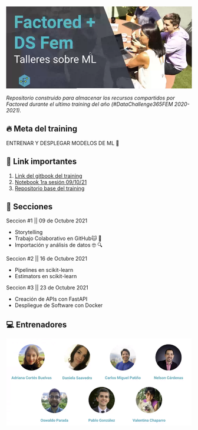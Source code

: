 ![Portada](https://raw.githubusercontent.com/MayumyCH/factored_datasciencefem_training/main/resources/portada.png)

_Repositorio construido para almacenar los recursos compartidos por Factored durante el ultimo training del año (#DataChallenge365FEM 2020-2021)._


## 🔥 Meta del training
ENTRENAR Y DESPLEGAR MODELOS DE ML  🚀


## 🔗 Link importantes 
1. [Link del gitbook del training](datasciencefem.gitbook.io/factored/)
2. [Notebook 1ra sesión 09/10/21]()
2. [Repositorio base del training]()


## 📌 Secciones
Seccion #1 || 09 de Octubre 2021
- Storytelling
- Trabajo Colaborativo en GitHub🐱 🐙
- Importación y análisis de datos 🤓 🔍

Seccion #2 || 16 de Octubre 2021
- Pipelines en scikit-learn
- Estimators en scikit-learn

Seccion #3 || 23 de Octubre 2021
- Creación de APIs con FastAPI
- Despliegue de Software con Docker



## 💻 Entrenadores 
![Entrenadores](https://raw.githubusercontent.com/MayumyCH/factored_datasciencefem_training/main/resources/entrenadores.png)